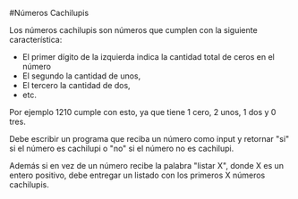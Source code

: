 #Números Cachilupis

Los números cachilupis son números que cumplen con la siguiente característica: 

- El primer dígito de la izquierda indica la cantidad total de ceros en el número
- El segundo la cantidad de unos, 
- El tercero la cantidad de dos, 
- etc. 

Por ejemplo 1210 cumple con esto, ya que tiene 1 cero, 2 unos, 1 dos y 0 tres. 

Debe escribir un programa que reciba un número como input y retornar "si" si el 
número es cachilupi o "no" si el número no es cachilupi. 

Además si en vez de un número recibe la palabra "listar X", donde X es un entero
positivo, debe entregar un listado con los primeros X números cachilupis.
